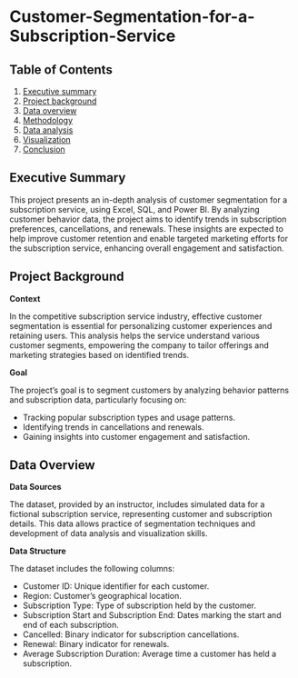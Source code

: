 # Customer-Segmentation-for-a-Subscription-Service
## Table of Contents
1. [Executive summary](executivesummary)
2. [Project background](projectbackground)
3. [Data overview](dataoverview)
4. [Methodology](methodology)
5. [Data analysis](data-analysis)
6. [Visualization](visualization)
7. [Conclusion](conclusion)

## Executive Summary
This project presents an in-depth analysis of customer segmentation for a subscription service, using Excel, SQL, and Power BI. By analyzing customer behavior data, the project aims to identify trends in subscription preferences, cancellations, and renewals. These insights are expected to help improve customer retention and enable targeted marketing efforts for the subscription service, enhancing overall engagement and satisfaction.
## Project Background
**Context**

In the competitive subscription service industry, effective customer segmentation is essential for personalizing customer experiences and retaining users. This analysis helps the service understand various customer segments, empowering the company to tailor offerings and marketing strategies based on identified trends.

**Goal**

The project’s goal is to segment customers by analyzing behavior patterns and subscription data, particularly focusing on:
- Tracking popular subscription types and usage patterns.
- Identifying trends in cancellations and renewals.
- Gaining insights into customer engagement and satisfaction.
## Data Overview
**Data Sources**

The dataset, provided by an instructor, includes simulated data for a fictional subscription service, representing customer and subscription details. This data allows practice of segmentation techniques and development of data analysis and visualization skills.

**Data Structure**

The dataset includes the following columns:
- Customer ID: Unique identifier for each customer.
- Region: Customer’s geographical location.
- Subscription Type: Type of subscription held by the customer.
- Subscription Start and Subscription End: Dates marking the start and end of each subscription.
- Cancelled: Binary indicator for subscription cancellations.
- Renewal: Binary indicator for renewals.
- Average Subscription Duration: Average time a customer has held a subscription.
